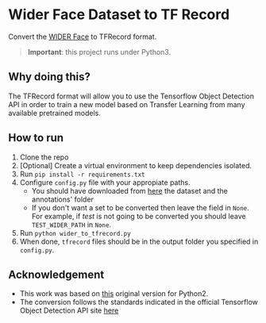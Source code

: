 # Wider Face Dataset to TF Record

Convert the [WIDER Face](http://mmlab.ie.cuhk.edu.hk/projects/WIDERFace/) to TFRecord format.

> **Important**: this project runs under Python3.

## Why doing this?

The TFRecord format will allow you to use the Tensorflow Object Detection API in order to train a new model based on Transfer Learning from many available pretrained models.

## How to run

1. Clone the repo
2. [Optional] Create a virtual environment to keep dependencies isolated.
3. Run `pip install -r requirements.txt`
4. Configure `config.py` file with your appropiate paths.
   * You should have downloaded from [here](http://mmlab.ie.cuhk.edu.hk/projects/WIDERFace/) the dataset and the annotations' folder
   * If you don't want a set to be converted then leave the field in `None`. For example, if *test* is not going to be converted you should leave `TEST_WIDER_PATH` in `None`.
5. Run `python wider_to_tfrecord.py`
6. When done, `tfrecord` files should be in the output folder you specified in `config.py`.

## Acknowledgement

* This work was based on [this](https://github.com/yeephycho/widerface-to-tfrecord) original version for Python2.
* The conversion follows the standards indicated in the official Tensorflow Object Detection API site [here](https://github.com/tensorflow/models/blob/master/research/object_detection/g3doc/using_your_own_dataset.md)
